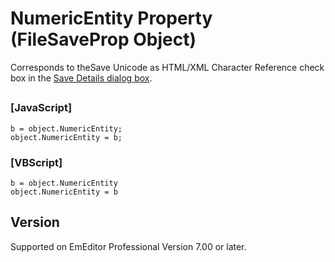# NumericEntity Property (FileSaveProp Object)

Corresponds to theSave
Unicode as HTML/XML Character Reference check box in the
[Save Details dialog box](../../dlg/properties/file/save_details/index).

## 

### \[JavaScript\]

```
b = object.NumericEntity;
object.NumericEntity = b;
```

### \[VBScript\]

```
b = object.NumericEntity
object.NumericEntity = b
```

## Version

Supported on EmEditor Professional Version 7.00 or later.
